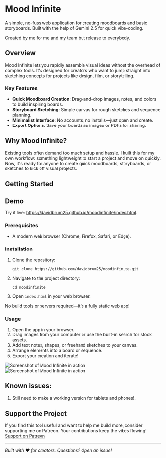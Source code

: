 # Mood Infinite

A simple, no-fuss web application for creating moodboards and basic storyboards. Built with the help of Gemini 2.5 for quick vibe-coding.

Created by me for me and my team but release to everybody.

## Overview

Mood Infinite lets you rapidly assemble visual ideas without the overhead of complex tools. It's designed for creators who want to jump straight into sketching concepts for projects like design, film, or storytelling.

### Key Features
- **Quick Moodboard Creation**: Drag-and-drop images, notes, and colors to build inspiring boards.
- **Storyboard Sketching**: Simple canvas for rough sketches and sequence planning.
- **Minimalist Interface**: No accounts, no installs—just open and create.
- **Export Options**: Save your boards as images or PDFs for sharing.

## Why Mood Infinite?

Existing tools often demand too much setup and hassle. I built this for my own workflow: something lightweight to start a project and move on quickly. Now, it's ready for anyone to create quick moodboards, storyboards, or sketches to kick off visual projects.

## Getting Started

## Demo
Try it live: https://davidbrum25.github.io/moodinfinite/index.html.


### Prerequisites
- A modern web browser (Chrome, Firefox, Safari, or Edge).

### Installation
1. Clone the repository:
   ```
   git clone https://github.com/davidbrum25/moodinfinite.git
   ```
2. Navigate to the project directory:
   ```
   cd moodinfinite
   ```
3. Open `index.html` in your web browser.

No build tools or servers required—it's a fully static web app!

### Usage
1. Open the app in your browser.
2. Drag images from your computer or use the built-in search for stock assets.
3. Add text notes, shapes, or freehand sketches to your canvas.
4. Arrange elements into a board or sequence.
5. Export your creation and iterate!

![Screenshot of Mood Infinite in action](https://github.com/davidbrum25/moodinfinite/blob/main/_screenshots/preview_1.jpg)
![Screenshot of Mood Infinite in action](https://github.com/davidbrum25/moodinfinite/blob/main/_screenshots/preview_2.jpg)

## Known issues:
1. Still need to make a working version for tablets and phones!.


## Support the Project
If you find this tool useful and want to help me build more, consider supporting me on Patreon. Your contributions keep the vibes flowing!  
[Support on Patreon](https://www.patreon.com/cw/bdvd)

---

*Built with ❤️ for creators. Questions? Open an issue!*